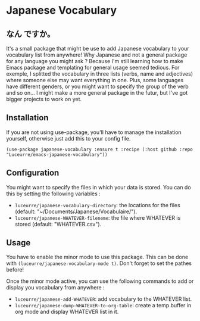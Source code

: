 # Japanese Vocabulary

## なん ですか。

It's a small package that might be use to add Japanese vocabulary to your
vocabulary list from anywhere!
Why Japanese and not a general package for any language you might ask ?
Because I'm still learning how to make Emacs package and templating for
general usage seemed tedious. For exemple, I splitted the vocabulary in three
lists (verbs, name and adjectives) where someone else may want everything in
one. Plus, some languages have different genders, or you might want to specify
the group of the verb and so on...
I might make a more general package in the futur, but I've got bigger projects
to work on yet.

## Installation

If you are not using use-package, you'll have to manage the installation yourself,
otherwise just add this to your config file.

``` emacs-lisp
(use-package japanese-vocabulary :ensure t :recipe (:host github :repo "Luceurre/emacs-japanese-vocabulary"))
```

## Configuration

You might want to specify the files in which your data is stored. You can do
this by setting the following variables :

- `luceurre/japanese-vocabulary-directory`: the locations for the files (default: "~/Documents/Japanese/Vocabulaire/").
- `luceurre/japanese-WHATEVER-fileneme`: the file where WHATEVER is stored (default: "WHATEVER.csv").

## Usage

You have to enable the minor mode to use this package.
This can be done with `(luceurre/japanese-vocabulary-mode t)`.
Don't forget to set the pathes before!

Once the minor mode active, you can use the following commands to add or display
you vocabulary from anywhere :

- `luceurre/japanese-add-WHATEVER`: add vocabulary to the WHATEVER list.
- `luceurre/japanese-dump-WHATEVER-to-org-table`: create a temp buffer in org mode and display WHATEVER list in it.


